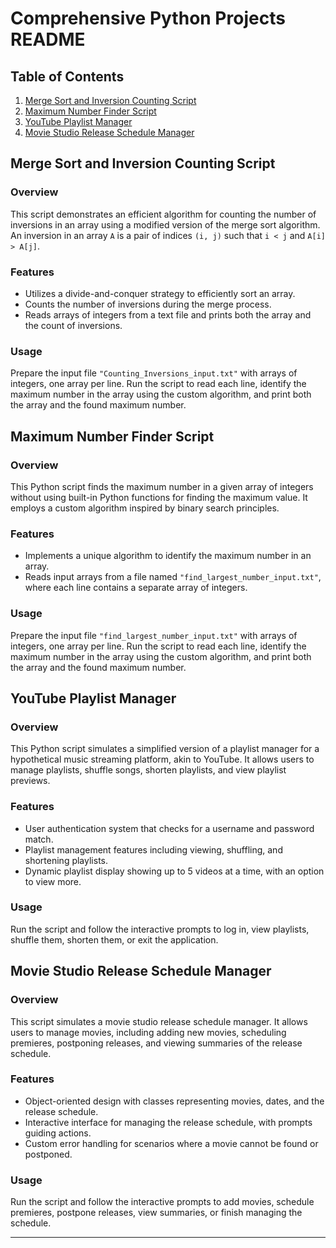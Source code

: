 # Comprehensive Python Projects README

## Table of Contents

1. [Merge Sort and Inversion Counting Script](#merge-sort-and-inversion-counting-script)
2. [Maximum Number Finder Script](#maximum-number-finder-script)
3. [YouTube Playlist Manager](#youtube-playlist-manager)
4. [Movie Studio Release Schedule Manager](#movie-studio-release-schedule-manager)

## Merge Sort and Inversion Counting Script

### Overview

This script demonstrates an efficient algorithm for counting the number of inversions in an array using a modified version of the merge sort algorithm. An inversion in an array `A` is a pair of indices `(i, j)` such that `i < j` and `A[i] > A[j]`.

### Features

- Utilizes a divide-and-conquer strategy to efficiently sort an array.
- Counts the number of inversions during the merge process.
- Reads arrays of integers from a text file and prints both the array and the count of inversions.

### Usage

Prepare the input file `"Counting_Inversions_input.txt"` with arrays of integers, one array per line. Run the script to read each line, identify the maximum number in the array using the custom algorithm, and print both the array and the found maximum number.

## Maximum Number Finder Script

### Overview

This Python script finds the maximum number in a given array of integers without using built-in Python functions for finding the maximum value. It employs a custom algorithm inspired by binary search principles.

### Features

- Implements a unique algorithm to identify the maximum number in an array.
- Reads input arrays from a file named `"find_largest_number_input.txt"`, where each line contains a separate array of integers.

### Usage

Prepare the input file `"find_largest_number_input.txt"` with arrays of integers, one array per line. Run the script to read each line, identify the maximum number in the array using the custom algorithm, and print both the array and the found maximum number.

## YouTube Playlist Manager

### Overview

This Python script simulates a simplified version of a playlist manager for a hypothetical music streaming platform, akin to YouTube. It allows users to manage playlists, shuffle songs, shorten playlists, and view playlist previews.

### Features

- User authentication system that checks for a username and password match.
- Playlist management features including viewing, shuffling, and shortening playlists.
- Dynamic playlist display showing up to 5 videos at a time, with an option to view more.

### Usage

Run the script and follow the interactive prompts to log in, view playlists, shuffle them, shorten them, or exit the application.

## Movie Studio Release Schedule Manager

### Overview

This script simulates a movie studio release schedule manager. It allows users to manage movies, including adding new movies, scheduling premieres, postponing releases, and viewing summaries of the release schedule.

### Features

- Object-oriented design with classes representing movies, dates, and the release schedule.
- Interactive interface for managing the release schedule, with prompts guiding actions.
- Custom error handling for scenarios where a movie cannot be found or postponed.

### Usage

Run the script and follow the interactive prompts to add movies, schedule premieres, postpone releases, view summaries, or finish managing the schedule.

---
